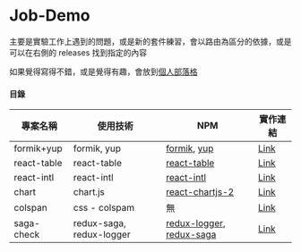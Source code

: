 # Job-Demo

主要是實驗工作上遇到的問題，或是新的套件練習，會以路由為區分的依據，或是可以在右側的 releases 找到指定的內容

如果覺得寫得不錯，或是覺得有趣，會放到[個人部落格](https://janlin002.github.io/)

#### 目錄

| 專案名稱    | 使用技術                 | NPM                                                                                                                | 實作連結                                                                      |
| ----------- | ------------------------ | ------------------------------------------------------------------------------------------------------------------ | ----------------------------------------------------------------------------- |
| formik+yup  | formik, yup              | [formik](https://www.npmjs.com/package/formik), [yup](https://www.npmjs.com/package/yup)                           | [Link](https://github.com/janlin002/Job-Demo/tree/master/src/Demo/Formik-Yup) |
| react-table | react-table              | [react-table](https://www.npmjs.com/package/react-table)                                                           | [Link]()                                                                      |
| react-intl  | react-intl               | [react-intl](https://www.npmjs.com/package/react-intl)                                                             | [Link](https://github.com/janlin002/Job-Demo/tree/master/src/Demo/React-intl) |
| chart       | chart.js                 | [react-chartjs-2](https://www.npmjs.com/package/react-chartjs-2)                                                   | [Link](https://github.com/janlin002/Job-Demo/tree/master/src/Demo/Chart)      |
| colspan     | css - colspam            | 無                                                                                                                 | [Link]()                                                                      |
| saga-check  | redux-saga, redux-logger | [redux-logger](https://www.npmjs.com/package/redux-logger), [redux-saga](https://www.npmjs.com/package/redux-saga) | [Link]()                                                                      |
